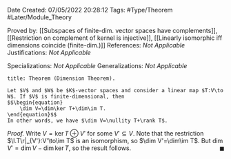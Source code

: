 <div class="topSpace"></div>

Date Created: 07/05/2022 20:28:12
Tags: #Type/Theorem #Later/Module_Theory

Proved by: [[Subspaces of finite-dim. vector spaces have complements]], [[Restriction on complement of kernel is injective]], [[Linearly isomorphic iff dimensions coincide (finite-dim.)]]
References: <i>Not Applicable</i>
Justifications: <i>Not Applicable</i>

Specializations: <i>Not Applicable</i>
Generalizations: <i>Not Applicable</i>

``` ad-Theorem
title: Theorem (Dimension Theorem).

Let $V$ and $W$ be $K$-vector spaces and consider a linear map $T:V\to W$. If $V$ is finite-dimensional, then
$$\begin{equation}
    \dim V=\dim\ker T+\dim\im T.
\end{equation}$$
In other words, we have $\dim V=\nullity T+\rank T$.

```

<i>Proof.</i> Write $V=\ker T\oplus V'$ for some $V'\subseteq V$. Note that the restriction $\l.T\r|_{V'}:V'\to\im T$ is an isomorphism, so $\dim V'=\dim\im T$. But $\dim V'=\dim V-\dim\ker T$, so the result follows.<span style="float:right;">$\blacksquare$</span>
